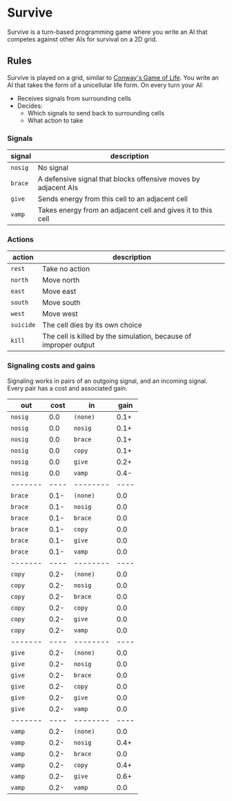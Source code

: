 # Survive

Survive is a turn-based programming game where you write an AI that competes
against other AIs for survival on a 2D grid.

## Rules

Survive is played on a grid, similar to [Conway's Game of Life][1]. You write an
AI that takes the form of a unicellular life form. On every turn your AI:

  - Receives signals from surrounding cells
  - Decides:
    - Which signals to send back to surrounding cells
    - What action to take

### Signals

| signal    | description                                                     |
| --------- | --------------------------------------------------------------- |
| `nosig`   | No signal                                                       |
| `brace`   | A defensive signal that blocks offensive moves by adjacent AIs  |
| `give`    | Sends energy from this cell to an adjacent cell                 |
| `vamp`    | Takes energy from an adjacent cell and gives it to this cell    |


### Actions

| action    | description                                                     |
| --------- | --------------------------------------------------------------- |
| `rest`    | Take no action                                                  |
| `north`   | Move north                                                      |
| `east`    | Move east                                                       |
| `south`   | Move south                                                      |
| `west`    | Move west                                                       |
| `suicide` | The cell dies by its own choice                                 |
| `kill`    | The cell is killed by the simulation, because of improper output|


### Signaling costs and gains

Signaling works in pairs of an outgoing signal, and an incoming signal. Every
pair has a cost and associated gain.

| out     | cost | in       | gain |
| ------- | ---- | -------- | ---- |
| `nosig` |  0.0 | `(none)` | 0.1+ |
| `nosig` |  0.0 | `nosig`  | 0.1+ |
| `nosig` |  0.0 | `brace`  | 0.1+ |
| `nosig` |  0.0 | `copy`   | 0.1+ |
| `nosig` |  0.0 | `give`   | 0.2+ |
| `nosig` |  0.0 | `vamp`   | 0.4- |
| ------- | ---- | -------- | ---- |
| `brace` | 0.1- | `(none)` | 0.0  |
| `brace` | 0.1- | `nosig`  | 0.0  |
| `brace` | 0.1- | `brace`  | 0.0  |
| `brace` | 0.1- | `copy`   | 0.0  |
| `brace` | 0.1- | `give`   | 0.0  |
| `brace` | 0.1- | `vamp`   | 0.0  |
| ------- | ---- | -------- | ---- |
| `copy`  | 0.2- | `(none)` | 0.0  |
| `copy`  | 0.2- | `nosig`  | 0.0  |
| `copy`  | 0.2- | `brace`  | 0.0  |
| `copy`  | 0.2- | `copy`   | 0.0  |
| `copy`  | 0.2- | `give`   | 0.0  |
| `copy`  | 0.2- | `vamp`   | 0.0  |
| ------- | ---- | -------- | ---- |
| `give`  | 0.2- | `(none)` | 0.0  |
| `give`  | 0.2- | `nosig`  | 0.0  |
| `give`  | 0.2- | `brace`  | 0.0  |
| `give`  | 0.2- | `copy`   | 0.0  |
| `give`  | 0.2- | `give`   | 0.0  |
| `give`  | 0.2- | `vamp`   | 0.0  |
| ------- | ---- | -------- | ---- |
| `vamp`  | 0.2- | `(none)` | 0.0  |
| `vamp`  | 0.2- | `nosig`  | 0.4+ |
| `vamp`  | 0.2- | `brace`  | 0.0  |
| `vamp`  | 0.2- | `copy`   | 0.4+ |
| `vamp`  | 0.2- | `give`   | 0.6+ |
| `vamp`  | 0.2- | `vamp`   | 0.0  |

  [1]: https://en.wikipedia.org/wiki/Conway%27s_Game_of_Life
